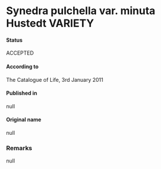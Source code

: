 Synedra pulchella var. minuta Hustedt VARIETY
=======

#### Status
ACCEPTED

#### According to
The Catalogue of Life, 3rd January 2011

#### Published in
null

#### Original name
null

### Remarks
null